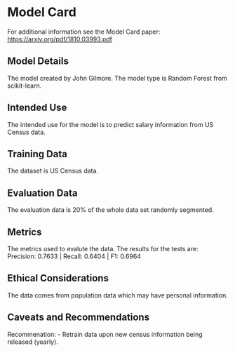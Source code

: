 # Model Card

For additional information see the Model Card paper: https://arxiv.org/pdf/1810.03993.pdf

## Model Details
The model created by John Gilmore. The model type is Random Forest from scikit-learn.

## Intended Use
The intended use for the model is to predict salary information from US Census data.

## Training Data
The dataset is US Census data.

## Evaluation Data
The evaluation data is 20% of the whole data set randomly segmented.

## Metrics
The metrics used to evalute the data. The results for the tests are:
Precision: 0.7633 | Recall: 0.6404 | F1: 0.6964

## Ethical Considerations
The data comes from population data which may have personal information. 

## Caveats and Recommendations
Recommenation: 
    - Retrain data upon new census information being released (yearly).